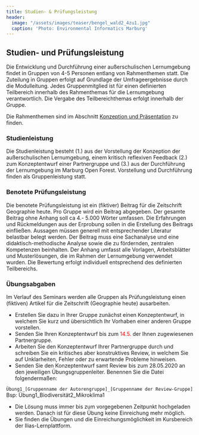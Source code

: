 ```yaml
---
title: Studien- & Prüfungsleistung
header:
  image: "/assets/images/teaser/bengel_wald2_4zu1.jpg"
  caption: 'Photo: Environmental Informatics Marburg'
---
```


## Studien- und Prüfungsleistung

Die Entwicklung und Durchführung einer außerschulischen Lernumgebung findet in Gruppen von 4-5 Personen entlang von Rahmenthemen statt. Die Zuteilung in Gruppen erfolgt auf Grundlage der Umfrageergebnisse durch die Modulleitung. Jedes Gruppenmitglied ist für einen definierten Teilbereich innerhalb des Rahmenthemas für die Lernumgebung verantwortlich. Die Vergabe des Teilbereichthemas erfolgt innerhalb der Gruppe.

Die Rahmenthemen sind im Abschnitt [Konzeption und Präsentation](link) zu finden.

### Studienleistung
Die Studienleistung besteht (1.) aus der Vorstellung der Konzeption der außerschulischen Lernumgebung, einem kritisch reflexiven Feedback (2.) zum Konzeptentwurf einer Partnergruppe und (3.) aus der Durchführung der Lernumgebung im Marburg Open Forest. Vorstellung und Durchführung finden als Gruppenleistung statt.

### Benotete Prüfungsleistung
Die benotete Prüfungsleistung ist ein (fiktiver) Beitrag für die Zeitschrift Geographie heute. Pro Gruppe wird ein Beitrag abgegeben. Der gesamte Beitrag ohne Anhang soll ca 4.- 5.000 Wörter umfassen. Die Erfahrungen und Rückmeldungen aus der Erprobung sollen in die Erstellung des Beitrags einfließen. Aussagen müssen generell mit entsprechender Literatur belastbar belegt werden. Der Beitrag muss eine Sachanalyse und eine didaktisch-methodische Analyse sowie die zu fördernden, zentralen Kompetenzen beinhalten. Der Anhang umfasst alle Vorlagen, Arbeitsblätter und Musterlösungen, die im Rahmen der Lernumgebung verwendet wurden. Die Bewertung erfolgt individuell entsprechend des definierten Teilbereichs.

### Übungsabgaben
Im Verlauf des Seminars werden alle Gruppen als Prüfungsleistung einen (fiktiven) Artikel für die Zeitschrift (Geographie heute) ausarbeiten.
 
* Erstellen Sie dazu in Ihrer Gruppe zunächst einen Konzeptentwurf, in welchem Sie kurz und übersichtlich Ihr Vorhaben einer anderen Gruppe vorstellen.
* Senden Sie Ihren Konzeptentwurf bis zum <span style="color:red"> 14.5. </span>  der Ihnen zugewiesenen Partnergruppe.
* Arbeiten Sie den Konzeptentwurf Ihrer Partnergruppe durch und schreiben Sie ein kritisches aber konstruktives Review, in welchem Sie auf Unklarheiten, Fehler oder zu erwartende Probleme hinweisen.
* Senden Sie den Konzeptentwurf samt Review bis zum 28.05.2020 an den jeweiligen Übungsgruppenleiter. Benennen Sie die Datei folgendermaßen:


`Übung1_[Gruppenname der Autorengruppe]_[Gruppenname der Review-Gruppe]` Bsp: Übung1_Biodiversität2_Mikroklima1

* Die Lösung muss immer bis zum vorgegebenen Zeitpunkt hochgeladen werden. Danach ist für diese Übung keine Einreichung mehr möglich. 
* Sie finden die Übungen und die Einreichungsmöglichkeit im Kursbereich der Ilias-Lernplattform. 
